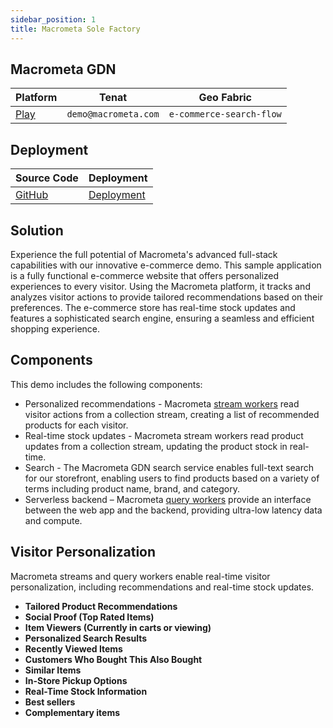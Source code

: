 ```yaml
---
sidebar_position: 1
title: Macrometa Sole Factory
---
```


## Macrometa GDN

| **Platform**                       | **Tenat**                      | **Geo Fabric** |
| ---------------------------------- | ------------------------------ | -------------- |
| [Play](https://play.macrometa.io/) | `demo@macrometa.com` | `e-commerce-search-flow` |

## Deployment

| **Source Code**                       | **Deployment**                      | 
| ---------------------------------- | ------------------------------ | 
| [GitHub](https://github.com/Macrometacorp/e-commerce) | [Deployment](https://macrometacorp.github.io/e-commerce/) |

## Solution

Experience the full potential of Macrometa's advanced full-stack capabilities with our innovative e-commerce demo. This sample application is a fully functional e-commerce website that offers personalized experiences to every visitor. Using the Macrometa platform, it tracks and analyzes visitor actions to provide tailored recommendations based on their preferences. The e-commerce store has real-time stock updates and features a sophisticated search engine, ensuring a seamless and efficient shopping experience.

## Components

This demo includes the following components:

- Personalized recommendations - Macrometa [stream workers](../cep/) read visitor actions from a collection stream, creating a list of recommended products for each visitor.
- Real-time stock updates - Macrometa stream workers read product updates from a collection stream, updating the product stock in real-time.
- Search - The Macrometa GDN search service enables full-text search for our storefront, enabling users to find products based on a variety of terms including product name, brand, and category.
- Serverless backend – Macrometa [query workers](../queryworkers/) provide an interface between the web app and the backend, providing ultra-low latency data and compute.

## Visitor Personalization

Macrometa streams and query workers enable real-time visitor personalization, including recommendations and real-time stock updates.

- **Tailored Product Recommendations**
- **Social Proof (Top Rated Items)**
- **Item Viewers (Currently in carts or viewing)**
- **Personalized Search Results**
- **Recently Viewed Items**
- **Customers Who Bought This Also Bought**
- **Similar Items**
- **In-Store Pickup Options**
- **Real-Time Stock Information**
- **Best sellers**
- **Complementary items**